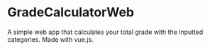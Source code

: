 # GradeCalculatorWeb
A simple web app that calculates your total grade with the inputted categories. 
Made with vue.js. 
